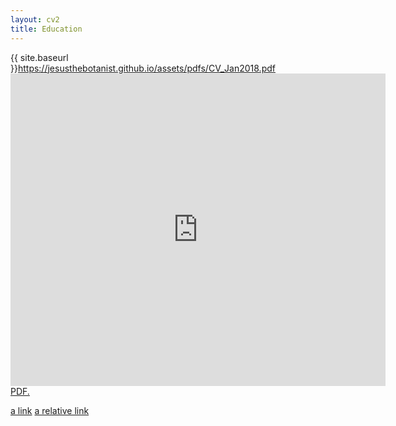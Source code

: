 ```yaml
---
layout: cv2
title: Education
---
```



{{ site.baseurl }}https://jesusthebotanist.github.io/assets/pdfs/CV_Jan2018.pdf
<embed src="https://jesusthebotanist.github.io/assets/pdfs/CV_Jan2018.pdf" width="600px" height="500px" />
<a href="https://jesusthebotanist.github.io/assets/pdfs/CV_Jan2018.pdf" target="_blank">PDF.</a>

[a link](https://jesusthebotanist.github.io/assets/pdfs/CV_Jan2018.pdf)
[a relative link](https://jesusthebotanist.github.io/assets/pdfs/CV_Jan2018.pdf)